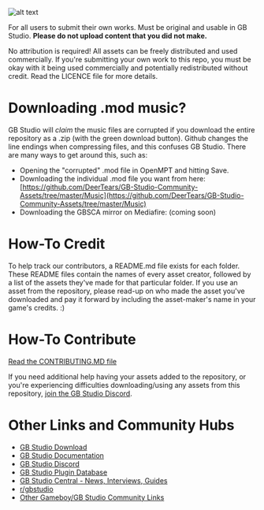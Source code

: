 ![alt text](https://github.com/DeerTears/GB-Studio-Community-Assets/blob/master/titlecard_july11_2019.png "GB Studio Community Assets Titlecard")

For all users to submit their own works. Must be original and usable in GB Studio. **Please do not upload content that you did not make.**

No attribution is required! All assets can be freely distributed and used commercially. If you're submitting your own work to this repo, you must be okay with it being used commercially and potentially redistributed without credit. Read the LICENCE file for more details.

# Downloading .mod music?

GB Studio will *claim* the music files are corrupted if you download the entire repository as a .zip (with the green download button). Github changes the line endings when compressing files, and this confuses GB Studio. There are many ways to get around this, such as:
- Opening the "corrupted" .mod file in OpenMPT and hitting Save.
- Downloading the individual .mod file you want from here: [https://github.com/DeerTears/GB-Studio-Community-Assets/tree/master/Music](https://github.com/DeerTears/GB-Studio-Community-Assets/tree/master/Music)
- Downloading the GBSCA mirror on Mediafire: (coming soon)

# How-To Credit

To help track our contributors, a README.md file exists for each folder. These README files contain the names of every asset creator, followed by a list of the assets they've made for that particular folder. If you use an asset from the repository, please read-up on who made the asset you've downloaded and pay it forward by including the asset-maker's name in your game's credits. :)

# How-To Contribute

[Read the CONTRIBUTING.MD file](https://github.com/DeerTears/GB-Studio-Community-Assets/blob/master/CONTRIBUTING.md)

If you need additional help having your assets added to the repository, or you're experiencing difficulties downloading/using any assets from this repository, [join the GB Studio Discord](https://discord.gg/2hYeJ4m).

# Other Links and Community Hubs

- [GB Studio Download](https://chrismaltby.itch.io/gb-studio)
- [GB Studio Documentation](https://www.gbstudio.dev/docs)
- [GB Studio Discord](https://discord.com/invite/dYeyUem)
- [GB Studio Plugin Database](https://docs.google.com/spreadsheets/d/1d2F5hSEMt6nkacw-qVnYlT3IPHqmCCaLFhRboC5xxc0/edit#gid=0)
- [GB Studio Central - News, Interviews, Guides](https://gbstudiocentral.com/)
- [r/gbstudio](https://www.reddit.com/r/gbstudio/)
- [Other Gameboy/GB Studio Community Links](https://github.com/DeerTears/GB-Studio-Community-Assets/blob/master/COMMUNITY_LINKS.md)
